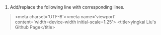 1. Add/replace the following line with corresponding lines.

> \<meta charset='UTF-8'><meta name='viewport' content='width=device-width initial-scale=1.25'\>
> \<title\>yingkai Liu's Github Page\</title\>

